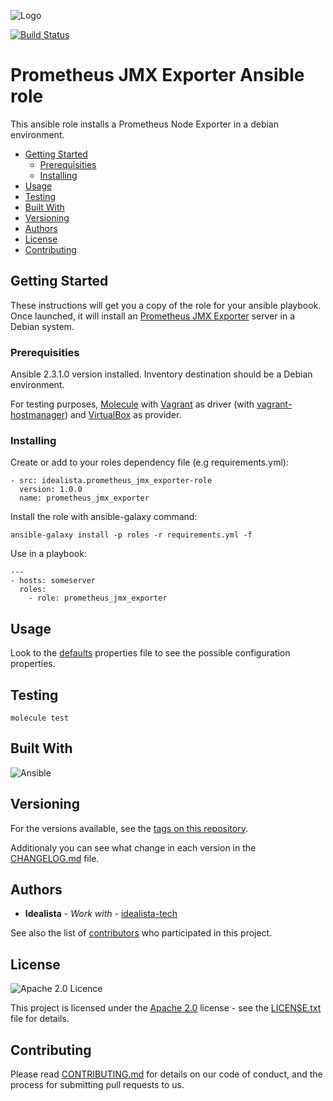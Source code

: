 ![Logo](logo.gif)

[![Build Status](https://travis-ci.org/idealista/prometheus_jmx_exporter-role.png)](https://travis-ci.org/idealista/prometheus_jmx_exporter-role)

# Prometheus JMX Exporter Ansible role

This ansible role installs a Prometheus Node Exporter in a debian environment.

- [Getting Started](#getting-started)
	- [Prerequisities](#prerequisities)
	- [Installing](#installing)
- [Usage](#usage)
- [Testing](#testing)
- [Built With](#built-with)
- [Versioning](#versioning)
- [Authors](#authors)
- [License](#license)
- [Contributing](#contributing)

## Getting Started

These instructions will get you a copy of the role for your ansible playbook. Once launched, it will install an [Prometheus JMX Exporter](https://github.com/prometheus/jmx_exporter) server in a Debian system.

### Prerequisities

Ansible 2.3.1.0 version installed.
Inventory destination should be a Debian environment.

For testing purposes, [Molecule](https://molecule.readthedocs.io/) with [Vagrant](https://www.vagrantup.com/) as driver (with [vagrant-hostmanager](https://github.com/devopsgroup-io/vagrant-hostmanager)) and [VirtualBox](https://www.virtualbox.org/) as provider.

### Installing

Create or add to your roles dependency file (e.g requirements.yml):

```
- src: idealista.prometheus_jmx_exporter-role
  version: 1.0.0
  name: prometheus_jmx_exporter
```

Install the role with ansible-galaxy command:

```
ansible-galaxy install -p roles -r requirements.yml -f
```

Use in a playbook:

```
---
- hosts: someserver
  roles:
    - role: prometheus_jmx_exporter
```

## Usage

Look to the [defaults](defaults/main.yml) properties file to see the possible configuration properties.

## Testing

```
molecule test
```

## Built With

![Ansible](https://img.shields.io/badge/ansible-2.3.1.0-green.svg)

## Versioning

For the versions available, see the [tags on this repository](https://github.com/idealista/prometheus_jmx_exporter-role/tags).

Additionaly you can see what change in each version in the [CHANGELOG.md](CHANGELOG.md) file.

## Authors

* **Idealista** - *Work with* - [idealista-tech](https://github.com/idealista)

See also the list of [contributors](https://github.com/idealista/prometheus_jmx_exporter-role/contributors) who participated in this project.

## License

![Apache 2.0 Licence](https://img.shields.io/hexpm/l/plug.svg)

This project is licensed under the [Apache 2.0](https://www.apache.org/licenses/LICENSE-2.0) license - see the [LICENSE.txt](LICENSE.txt) file for details.

## Contributing

Please read [CONTRIBUTING.md](.github/CONTRIBUTING.md) for details on our code of conduct, and the process for submitting pull requests to us.
